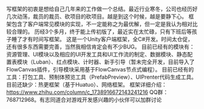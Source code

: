 写框架的初衷是想给自己几年来的工作做一个总结。最近行业寒冬，公司也经历好几次动荡，裁员的裁员、砍项目的砍项目。越是到这个时候，越是要静下心。
框架包含了客户端常见模块的实现，不一定能称之为最优解，但一定是我认为相对比较合理的。
历经3个多月，终于能上传初版了，最近实在太忙碌，只有下班后等孩子睡了才有时间写框架。
这是一个Unity客户端框架，全C#开发。时间太仓促，还有很多东西需要完善，当然我相信肯定会有不少BUG。
目前已经有的模块有：资源管理、UI模块以及相应的UI开发工具和UI工作流的制定、数据模块、静态配置表模块（Luban）、红点模块、计时器、新手引导（暂未完全开发，目前导入了FlowCanvas插件，引导模块采用基于FlowCanvas节点式编程）。
目前已经有的工具：打包工具、预制体预览工具（PrefabPreview）、UIPrenter代码生成工具。
目前还缺少：热更框架（基于Huatuo）、网络框架。
框架详细介绍：https://www.zhihu.com/column/c_1738916672143241216
QQ群：768712968。有志同道合对游戏开发感兴趣的小伙伴可以加群讨论
